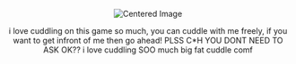  <p align="center"><img src="https://komarev.com/ghpvc/?username=15chuu&color=FFFFFE&label=fats" alt="Centered Image"> <br></p>

 <p align="center">i love cuddling on this game so much, you can cuddle with me freely, if you want to get infront of me then go ahead! PLSS C*H YOU DONT NEED TO ASK OK?? i love cuddling SOO much big fat cuddle comf</p>
